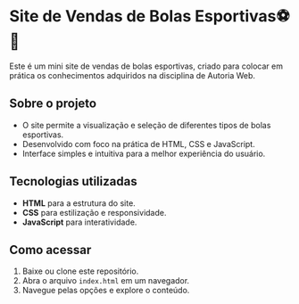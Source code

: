 # Site de Vendas de Bolas Esportivas⚽🏀

Este é um mini site de vendas de bolas esportivas, criado para colocar em prática os conhecimentos adquiridos na disciplina de Autoria Web.

## Sobre o projeto

- O site permite a visualização e seleção de diferentes tipos de bolas esportivas.
- Desenvolvido com foco na prática de HTML, CSS e JavaScript.
- Interface simples e intuitiva para a melhor experiência do usuário.

## Tecnologias utilizadas

- **HTML** para a estrutura do site.
- **CSS** para estilização e responsividade.
- **JavaScript** para interatividade.

## Como acessar

1. Baixe ou clone este repositório.
2. Abra o arquivo `index.html` em um navegador.
3. Navegue pelas opções e explore o conteúdo.
